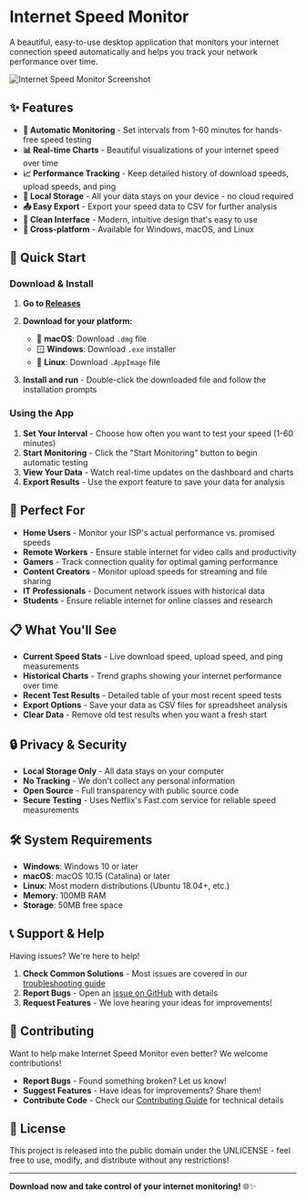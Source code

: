 # Internet Speed Monitor

A beautiful, easy-to-use desktop application that monitors your internet connection speed automatically and helps you track your network performance over time.

![Internet Speed Monitor Screenshot](https://github.com/user-attachments/assets/9ec86a95-2764-457e-ad6c-210abf822ae2)

## ✨ Features

- **🚀 Automatic Monitoring** - Set intervals from 1-60 minutes for hands-free speed testing
- **📊 Real-time Charts** - Beautiful visualizations of your internet speed over time  
- **📈 Performance Tracking** - Keep detailed history of download speeds, upload speeds, and ping
- **💾 Local Storage** - All your data stays on your device - no cloud required
- **📤 Easy Export** - Export your speed data to CSV for further analysis
- **🎨 Clean Interface** - Modern, intuitive design that's easy to use
- **🔄 Cross-platform** - Available for Windows, macOS, and Linux

## 🚀 Quick Start

### Download & Install

1. **Go to [Releases](https://github.com/omrilotan/internet-speed-monitor/releases)**
2. **Download for your platform:**
   - 🍎 **macOS**: Download `.dmg` file
   - 🪟 **Windows**: Download `.exe` installer  
   - 🐧 **Linux**: Download `.AppImage` file

3. **Install and run** - Double-click the downloaded file and follow the installation prompts

### Using the App

1. **Set Your Interval** - Choose how often you want to test your speed (1-60 minutes)
2. **Start Monitoring** - Click the "Start Monitoring" button to begin automatic testing
3. **View Your Data** - Watch real-time updates on the dashboard and charts
4. **Export Results** - Use the export feature to save your data for analysis

## 🎯 Perfect For

- **Home Users** - Monitor your ISP's actual performance vs. promised speeds
- **Remote Workers** - Ensure stable internet for video calls and productivity
- **Gamers** - Track connection quality for optimal gaming performance  
- **Content Creators** - Monitor upload speeds for streaming and file sharing
- **IT Professionals** - Document network issues with historical data
- **Students** - Ensure reliable internet for online classes and research

## 📋 What You'll See

- **Current Speed Stats** - Live download speed, upload speed, and ping measurements
- **Historical Charts** - Trend graphs showing your internet performance over time
- **Recent Test Results** - Detailed table of your most recent speed tests
- **Export Options** - Save your data as CSV files for spreadsheet analysis
- **Clear Data** - Remove old test results when you want a fresh start

## 🔒 Privacy & Security

- **Local Storage Only** - All data stays on your computer
- **No Tracking** - We don't collect any personal information
- **Open Source** - Full transparency with public source code
- **Secure Testing** - Uses Netflix's Fast.com service for reliable speed measurements

## 🛠️ System Requirements

- **Windows**: Windows 10 or later
- **macOS**: macOS 10.15 (Catalina) or later
- **Linux**: Most modern distributions (Ubuntu 18.04+, etc.)
- **Memory**: 100MB RAM
- **Storage**: 50MB free space

## 📞 Support & Help

Having issues? We're here to help!

1. **Check Common Solutions** - Most issues are covered in our [troubleshooting guide](CONTRIBUTING.md#troubleshooting)
2. **Report Bugs** - Open an [issue on GitHub](https://github.com/omrilotan/internet-speed-monitor/issues) with details
3. **Request Features** - We love hearing your ideas for improvements!

## 🤝 Contributing

Want to help make Internet Speed Monitor even better? We welcome contributions!

- **Report Bugs** - Found something broken? Let us know!
- **Suggest Features** - Have ideas for improvements? Share them!
- **Contribute Code** - Check our [Contributing Guide](CONTRIBUTING.md) for technical details

## 📜 License

This project is released into the public domain under the UNLICENSE - feel free to use, modify, and distribute without any restrictions!

---

**Download now and take control of your internet monitoring!** 🌐✨
